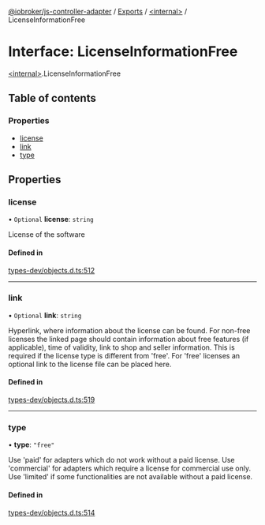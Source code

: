 [@iobroker/js-controller-adapter](../README.md) / [Exports](../modules.md) / [\<internal\>](../modules/internal_.md) / LicenseInformationFree

# Interface: LicenseInformationFree

[\<internal\>](../modules/internal_.md).LicenseInformationFree

## Table of contents

### Properties

- [license](internal_.LicenseInformationFree.md#license)
- [link](internal_.LicenseInformationFree.md#link)
- [type](internal_.LicenseInformationFree.md#type)

## Properties

### license

• `Optional` **license**: `string`

License of the software

#### Defined in

[types-dev/objects.d.ts:512](https://github.com/ioBroker/ioBroker.js-controller/blob/e4f9cfa5/packages/types-dev/objects.d.ts#L512)

___

### link

• `Optional` **link**: `string`

Hyperlink, where information about the license can be found. For non-free licenses the linked page should contain information about free features (if applicable), time of validity, link to shop and seller information.
This is required if the license type is different from 'free'. For 'free' licenses an optional link to the license file can be placed here.

#### Defined in

[types-dev/objects.d.ts:519](https://github.com/ioBroker/ioBroker.js-controller/blob/e4f9cfa5/packages/types-dev/objects.d.ts#L519)

___

### type

• **type**: ``"free"``

Use 'paid' for adapters which do not work without a paid license. Use 'commercial' for adapters which require a license for commercial use only. Use 'limited' if some functionalities are not available without a paid license.

#### Defined in

[types-dev/objects.d.ts:514](https://github.com/ioBroker/ioBroker.js-controller/blob/e4f9cfa5/packages/types-dev/objects.d.ts#L514)
